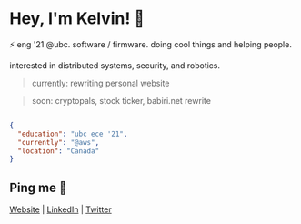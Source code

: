 # Hey, I'm Kelvin! 👋

⚡ eng '21 @ubc. software / firmware. doing cool things and helping people.

interested in distributed systems, security, and robotics. 

> currently: rewriting personal website

> soon: cryptopals, stock ticker, babiri.net rewrite

```json

{
  "education": "ubc ece '21",
  "currently": "@aws",
  "location": "Canada"
}

```

## Ping me :postbox:
[Website](https://www.kelvinkoon.dev/) | [LinkedIn](https://www.linkedin.com/in/kelvinkoon/) | [Twitter](https://twitter.com/NotCelsiusDeg)

